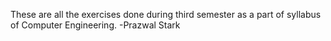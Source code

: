 These are all the exercises done during third semester as a part of syllabus of Computer Engineering.
-Prazwal Stark
